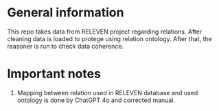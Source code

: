 

# General information 
This repo takes data from RELEVEN project regarding relations. After cleaning data is loaded to protege using relation ontology. 
After that, the reasoner is run to check data coherence. 

# Important notes
1. Mapping between relation used in RELEVEN database and used ontology is done by ChatGPT 4o and corrected manual. 


